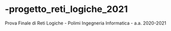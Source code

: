 # -progetto_reti_logiche_2021
Prova Finale di Reti Logiche - Polimi Ingegneria Informatica - a.a. 2020-2021
